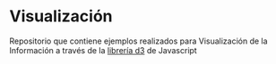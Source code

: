 # Visualización

Repositorio que contiene ejemplos realizados para Visualización de la Información a través de la [librería d3](https://d3js.org/) de Javascript
